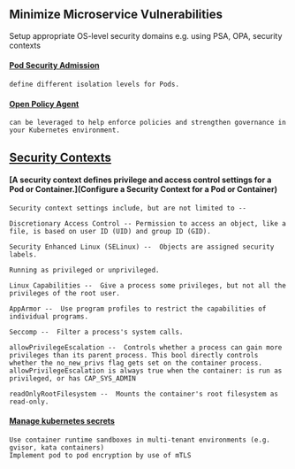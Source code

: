 ## Minimize Microservice Vulnerabilities

Setup appropriate OS-level security domains e.g. using PSA, OPA, security contexts
#### [Pod Security Admission](https://kubernetes.io/docs/tasks/configure-pod-container/migrate-from-psp/)

    define different isolation levels for Pods.

#### [Open Policy Agent](https://kubernetes.io/blog/2019/08/06/opa-gatekeeper-policy-and-governance-for-kubernetes/)

    can be leveraged to help enforce policies and strengthen governance in your Kubernetes environment.

## [Security Contexts](https://kubernetes.io/docs/tasks/configure-pod-container/security-context/)
    
#### [A security context defines privilege and access control settings for a Pod or Container.](Configure a Security Context for a Pod or Container)
    Security context settings include, but are not limited to -- 
    
    Discretionary Access Control -- Permission to access an object, like a file, is based on user ID (UID) and group ID (GID).
    
    Security Enhanced Linux (SELinux) --  Objects are assigned security labels.
    
    Running as privileged or unprivileged.
    
    Linux Capabilities --  Give a process some privileges, but not all the privileges of the root user.
    
    AppArmor --  Use program profiles to restrict the capabilities of individual programs.
    
    Seccomp --  Filter a process's system calls.
    
    allowPrivilegeEscalation --  Controls whether a process can gain more privileges than its parent process. This bool directly controls whether the no_new_privs flag gets set on the container process. allowPrivilegeEscalation is always true when the container: is run as privileged, or has CAP_SYS_ADMIN
    
    readOnlyRootFilesystem --  Mounts the container's root filesystem as read-only.

#### [Manage kubernetes secrets]()

    Use container runtime sandboxes in multi-tenant environments (e.g. gvisor, kata containers)
    Implement pod to pod encryption by use of mTLS
